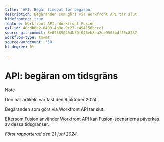 ```yaml
---
title: 'API: Begär timeout för begäran'
description: Begäranden som görs via Workfront API tar slut.
hidefromtoc: true
feature: Workfront API, Workfront Fusion
exl-id: 48cdb8e2-8409-4b0e-9c27-e494156bccc1
source-git-commit: 8e095890454b39f046eb8ea2ee9505bdf25c8237
workflow-type: tm+mt
source-wordcount: '50'
ht-degree: 0%

---
```


# API: begäran om tidsgräns

>[!NOTE]
>
>Den här artikeln var fast den 9 oktober 2024.

Begäranden som görs via Workfront API tar slut.

Eftersom Fusion använder Workfront API kan Fusion-scenarierna påverkas av dessa tidsgränser.

_Först rapporterad den 21 juni 2024._
